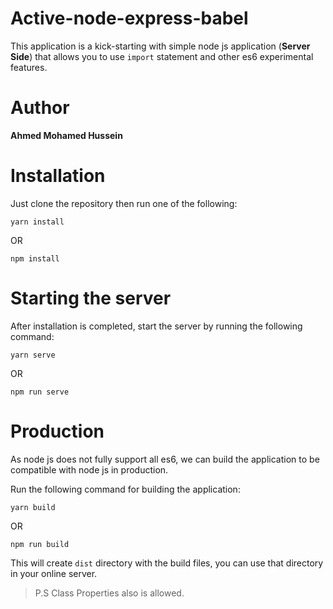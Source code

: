 # Active-node-express-babel

This application is a kick-starting with simple node js application (**Server Side**) 
that allows you to use `import` statement and other es6 experimental features.


# Author

**Ahmed Mohamed Hussein**


# Installation

Just clone the repository then run one of the following:

`yarn install`

OR 

`npm install`


# Starting the server 

After installation is completed, start the server by running the following command:

`yarn serve`

OR 

`npm run serve`


# Production

As node js does not fully support all es6, we can build the application to be compatible with node js in production.

Run the following command for building the application:

`yarn build`

OR 

`npm run build`

This will create `dist` directory with the build files, you can use that directory in your online server.


> P.S Class Properties also is allowed.